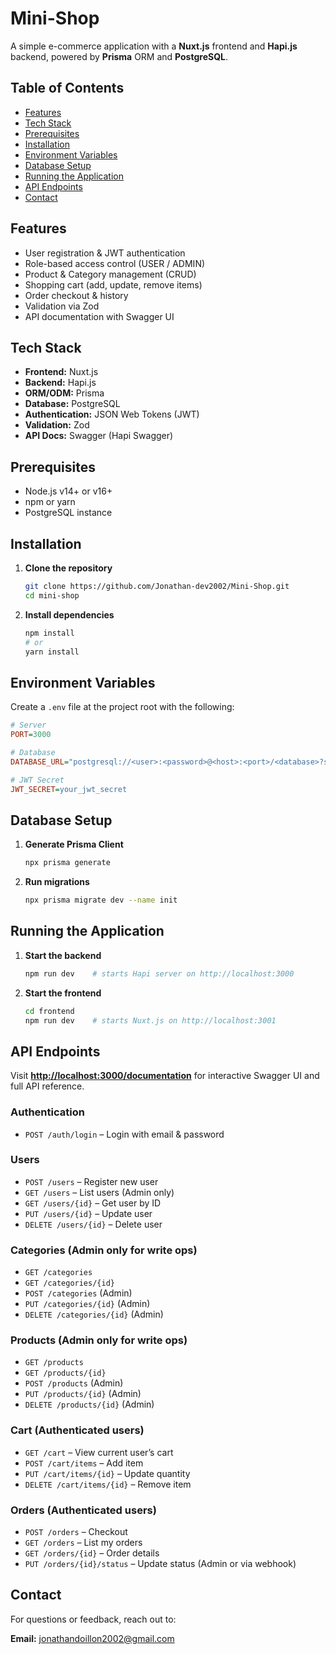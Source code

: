 # Mini-Shop

A simple e-commerce application with a **Nuxt.js** frontend and **Hapi.js** backend, powered by **Prisma** ORM and **PostgreSQL**.

## Table of Contents

* [Features](#features)
* [Tech Stack](#tech-stack)
* [Prerequisites](#prerequisites)
* [Installation](#installation)
* [Environment Variables](#environment-variables)
* [Database Setup](#database-setup)
* [Running the Application](#running-the-application)
* [API Endpoints](#api-endpoints)
* [Contact](#contact)

## Features

* User registration & JWT authentication
* Role-based access control (USER / ADMIN)
* Product & Category management (CRUD)
* Shopping cart (add, update, remove items)
* Order checkout & history
* Validation via Zod
* API documentation with Swagger UI

## Tech Stack

* **Frontend:** Nuxt.js
* **Backend:** Hapi.js
* **ORM/ODM:** Prisma
* **Database:** PostgreSQL
* **Authentication:** JSON Web Tokens (JWT)
* **Validation:** Zod
* **API Docs:** Swagger (Hapi Swagger)

## Prerequisites

* Node.js v14+ or v16+
* npm or yarn
* PostgreSQL instance

## Installation

1. **Clone the repository**

   ```bash
   git clone https://github.com/Jonathan-dev2002/Mini-Shop.git
   cd mini-shop
   ```

2. **Install dependencies**

   ```bash
   npm install
   # or
   yarn install
   ```

## Environment Variables

Create a `.env` file at the project root with the following:

```ini
# Server
PORT=3000

# Database
DATABASE_URL="postgresql://<user>:<password>@<host>:<port>/<database>?schema=public"

# JWT Secret
JWT_SECRET=your_jwt_secret
```

## Database Setup

1. **Generate Prisma Client**

   ```bash
   npx prisma generate
   ```
2. **Run migrations**

   ```bash
   npx prisma migrate dev --name init
   ```

## Running the Application

1. **Start the backend**

   ```bash
   npm run dev    # starts Hapi server on http://localhost:3000
   ```
2. **Start the frontend**

   ```bash
   cd frontend
   npm run dev    # starts Nuxt.js on http://localhost:3001
   ```

## API Endpoints

Visit **[http://localhost:3000/documentation](http://localhost:3000/documentation)** for interactive Swagger UI and full API reference.

### Authentication

* `POST /auth/login` – Login with email & password

### Users

* `POST /users` – Register new user
* `GET /users` – List users (Admin only)
* `GET /users/{id}` – Get user by ID
* `PUT /users/{id}` – Update user
* `DELETE /users/{id}` – Delete user

### Categories (Admin only for write ops)

* `GET /categories`
* `GET /categories/{id}`
* `POST /categories` (Admin)
* `PUT /categories/{id}` (Admin)
* `DELETE /categories/{id}` (Admin)

### Products (Admin only for write ops)

* `GET /products`
* `GET /products/{id}`
* `POST /products` (Admin)
* `PUT /products/{id}` (Admin)
* `DELETE /products/{id}` (Admin)

### Cart (Authenticated users)

* `GET /cart` – View current user’s cart
* `POST /cart/items` – Add item
* `PUT /cart/items/{id}` – Update quantity
* `DELETE /cart/items/{id}` – Remove item

### Orders (Authenticated users)

* `POST /orders` – Checkout
* `GET /orders` – List my orders
* `GET /orders/{id}` – Order details
* `PUT /orders/{id}/status` – Update status (Admin or via webhook)

## Contact

For questions or feedback, reach out to:

**Email:** [jonathandoillon2002@gmail.com](mailto:jonathandoillon2002@gmail.com)
